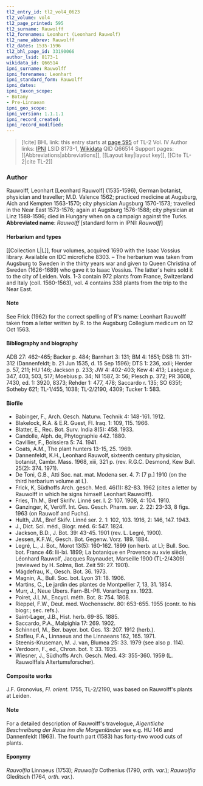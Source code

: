 ```yaml
---
tl2_entry_id: tl2_vol4_0623
tl2_volume: vol4
tl2_page_printed: 595
tl2_surname: Rauwolff
tl2_forenames: Leonhart (Leonhard Rauwolf)
tl2_name_abbrev: Rauwolff
tl2_dates: 1535-1596
tl2_bhl_page_id: 33190066
author_lsid: 8173-1
wikidata_id: Q66514
ipni_surname: Rauwolff
ipni_forenames: Leonhart
ipni_standard_form: Rauwolff
ipni_dates: 
ipni_taxon_scope: 
- Botany
- Pre-Linnaean
ipni_geo_scope: 
ipni_version: 1.1.1.1
ipni_record_created: 
ipni_record_modified:
---
```


> [!cite] BHL link: this entry starts at [page 595](https://www.biodiversitylibrary.org/page/33190066) of TL-2 Vol. IV
> Author links: [IPNI](https://www.ipni.org/a/8173-1) LSID 8173-1, [Wikidata](https://www.wikidata.org/wiki/Q66514) QID Q66514
> Support pages: [[Abbreviations|abbreviations]], [[Layout key|layout key]], [[Cite TL-2|cite TL-2]]

### Author

Rauwolff, Leonhart \[Leonhard Rauwolf\] (1535-1596), German botanist, physician and traveller; M.D. Valence 1562; practiced medicine at Augsburg, Aich and Kempten 1563-1570; city physician Augsburg 1570-1573; travelled in the Near East 1573-1576; again at Augsburg 1576-1588; city physician at Linz 1588-1596; died in Hungary when on a campaign against the Turks. 
**Abbreviated name**: *Rauwolff* \[standard form in IPNI: *Rauwolff*\]

#### Herbarium and types

[[Collection L|L]], four volumes, acquired 1690 with the Isaac Vossius library. Available on IDC microfiche 8303. – The herbarium was taken from Augsburg to Sweden in the thirty years war and given to Queen Christina of Sweden (1626-1689) who gave it to Isaac Vossius. The latter's heirs sold it to the city of Leiden. Vols. 1-3 contain 972 plants from France, Switzerland and Italy (coll. 1560-1563), vol. 4 contains 338 plants from the trip to the Near East.

#### Note

See Frick (1962) for the correct spelling of R's name: Leonhart Rauwolff taken from a letter written by R. to the Augsburg Collegium medicum on 12 Oct 1563.

#### Bibliography and biography

ADB 27: 462-465; Backer p. 484; Barnhart 3: 131; BM 4: 1651; DSB 11: 311-312 (Dannenfeldt; b. 21 Jun 1535, d. 15 Sep 1596); DTS 1: 236, xxiii; Herder p. 57, 211; HU 146; Jackson p. 233; JW 4: 402-403; Kew 4: 413; Lasègue p. 347, 403, 503, 517; Moebius p. 34; NI 1587, 3: 56; Plesch p. 372; PR 3608, 7430, ed. 1: 3920, 8373; Rehder 1: 477, 478; Saccardo r. 135; SO 635f; Sotheby 621; TL-1/455, 1038; TL-2/2190, 4309; Tucker 1: 583.

#### Biofile

- Babinger, F., Arch. Gesch. Naturw. Technik 4: 148-161. 1912.
- Blakelock, R.A. & E.R. Guest, Fl. Iraq. 1: 109, 115. 1966.
- Blatter, E., Rec. Bot. Surv. India 8(5): 458. 1933.
- Candolle, Alph. de, Phytographie 442. 1880.
- Cavillier, F., Boissiera 5: 74. 1941.
- Coats, A.M., The plant hunters 13-15, 25. 1969.
- Dannenfeldt, K.H., Leonhard Rauwolf, sixteenth century physician, botanist, Cambr. Mass. 1968, xiii, 321 p. (rev. R.G.C. Desmond, Kew Bull. 25(2): 374. 1971).
- De Toni, G.B., Atti Soc. nat. mat. Modena ser. 4. 7: \[7 p.\] 1910 (on the third herbarium volume at L).
- Frick, K, Südhoffs Arch. gesch. Med. 46(1): 82-83. 1962 (cites a letter by Rauwolff in which he signs himself Leonhart Rauwolff).
- Fries, Th.M., Bref Skrifv. Linné ser. I. 2: 107. 1908, 4: 104. 1910.
- Ganzinger, K, Veröff. Int. Ges. Gesch. Pharm. ser. 2. 22: 23-33, 8 figs. 1963 (on Rauwolf and Fuchs).
- Hulth, J.M., Bref Skifv. Linné ser. 2. 1: 102, 103. 1916, 2: 146, 147. 1943.
- J., Dict. Sci. méd., Biogr. méd. 6: 547. 1824.
- Jackson, B.D., J. Bot. 39: 43-45. 1901 (rev. L. Legré, 1900).
- Jessen, K.F.W., Gesch. Bot. Gegenw. Vorz. 189. 1884.
- Legré, L., J. Bot., Morot 13(5): 160-162. 1899 (on herb. at L); Bull. Soc. bot. France 46: lii-lxi. 1899; La botanique en Provence au xvie siècle, Léonhard Rauwolf, Jacques Raynaudet, Marseille 1900 (TL-2/4309) (reviewed by H. Solms, Bot. Zeit 59: 27. 1901).
- Mägdefrau, K., Gesch. Bot. 36. 1973.
- Magnin, A., Bull. Soc. bot. Lyon 31: 18. 1906.
- Martins, C., Le jardin des plantes de Montpellier 7, 13, 31. 1854.
- Murr, J., Neue Übers. Farn-Bl.-Pfl. Vorarlberg xx. 1923.
- Poiret, J.L.M., Encycl. méth. Bot. 8: 754. 1808.
- Rieppel, F.W., Deut. med. Wochensschr. 80: 653-655. 1955 (contr. to his biogr.; sec. refs.).
- Saint-Lager, J.B., Hist. herb. 69-85. 1885.
- Saccardo, P.A., Malpighia 17: 269. 1902.
- Schinnerl, M., Ber. bayer. bot. Ges. 13: 207. 1912 (herb.).
- Stafleu, F.A., Linnaeus and the Linnaeans 162, 165. 1971.
- Steenis-Kruseman, M. J. van, Blumea 25: 33. 1979 (see also p. 114).
- Verdoorn, F., ed., Chron. bot. 1: 33. 1935.
- Wiesner, J., Südhoffs Arch. Gesch. Med. 43: 355-360. 1959 (L. Rauwolffals Altertumsforscher).

#### Composite works

J.F. Gronovius, *Fl. orient.* 1755, TL-2/2190, was based on Rauwolff's plants at Leiden.

#### Note

For a detailed description of Rauwolff's travelogue, *Aigentliche Beschreibung der Raiss inn die Morgenländer* see e.g. HU 146 and Dannenfeldt (1963). The fourth part (1583) has forty-two wood cuts of plants.

#### Eponymy

*Rauvolfia* Linnaeus (1753); *Rauwolfa* Cothenius (1790, *orth. var.*); *Rauwolfia* Gleditsch (1764, *orth. var.*).

